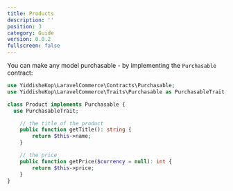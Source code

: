 ```yaml
---
title: Products
description: ''
position: 3
category: Guide
version: 0.0.2
fullscreen: false
---
```


You can make any model purchasable - by implementing the `Purchasable` contract:
```php
use YiddisheKop\LaravelCommerce\Contracts\Purchasable;
use YiddisheKop\LaravelCommerce\Traits\Purchasable as PurchasableTrait;

class Product implements Purchasable {
  use PurchasableTrait;

    // the title of the product
    public function getTitle(): string {
        return $this->name;
    }

    // the price
    public function getPrice($currency = null): int {
        return $this->price;
    }
}
```
